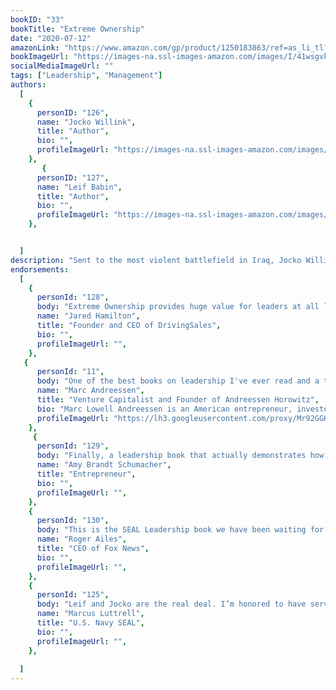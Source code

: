 ```yaml
---
bookID: "33"
bookTitle: "Extreme Ownership"
date: "2020-07-12"
amazonLink: "https://www.amazon.com/gp/product/1250183863/ref=as_li_tl?ie=UTF8&camp=1789&creative=9325&creativeASIN=1250183863&linkCode=as2&tag=btmysmarter-20&linkId=fe7ba2a0c26255230904c440602278e4"
bookImageUrl: "https://images-na.ssl-images-amazon.com/images/I/41wsgvkoW2L._SX331_BO1,204,203,200_.jpg"
socialMediaImageUrl: ""
tags: ["Leadership", "Management"]
authors:
  [
    {
      personID: "126",
      name: "Jocko Willink",
      title: "Author",
      bio: "",
      profileImageUrl: "https://images-na.ssl-images-amazon.com/images/I/71tGHzVEZYL._SY75_.jpg",
	},
	   {
      personID: "127",
      name: "Leif Babin",
      title: "Author",
      bio: "",
      profileImageUrl: "https://images-na.ssl-images-amazon.com/images/I/61A4x4th05L._SY75_.jpg",
	},


  ]
description: "Sent to the most violent battlefield in Iraq, Jocko Willink and Leif Babin’s SEAL task unit faced a seemingly impossible mission: help U.S. forces secure Ramadi, a city deemed “all but lost.” In gripping firsthand accounts of heroism, tragic loss, and hard-won victories in SEAL Team Three’s Task Unit Bruiser, they learned that leadership―at every level―is the most important factor in whether a team succeeds or fails.Willink and Babin returned home from deployment and instituted SEAL leadership training that helped forge the next generation of SEAL leaders. After departing the SEAL Teams, they launched Echelon Front, a company that teaches these same leadership principles to businesses and organizations. From promising startups to Fortune 500 companies, Babin and Willink have helped scores of clients across a broad range of industries build their own high-performance teams and dominate their battlefields."
endorsements:
  [
	{
      personId: "128",
      body: "Extreme Ownership provides huge value for leaders at all levels. An inspiring and page-turning read, the leadership lessons are easy to digest and implement. It provides a powerful SEAL framework for action to lead teams in high-stakes environments. This book made me a better leader and enabled my entire team step up our game!",
      name: "Jared Hamilton",
	  title: "Founder and CEO of DrivingSales",
	  bio: "",
      profileImageUrl: "",
	},
   {
      personId: "11",
      body: "One of the best books on leadership I've ever read and a tremendous war story book as well.",
      name: "Marc Andreessen",
	  title: "Venture Capitalist and Founder of Andreessen Horowitz",
	  bio: "Marc Lowell Andreessen is an American entrepreneur, investor, and software engineer. He is the co-author of Mosaic, the first widely used web browser; co-founder of Netscape; and co-founder and general partner of Silicon Valley venture capital firm Andreessen Horowitz.",
      profileImageUrl: "https://lh3.googleusercontent.com/proxy/Mr92GGKMSza1QI-zFd-a9rHbbQXMqDxk84fCVoioSdhkWYHHFHGW0oszz0DhOOA_2CPVa-dtaJP7CpAWNbjCwG4xOfk68lv8EA89Qq0wG4qlN9_D",
	},
	 {
      personId: "129",
      body: "Finally, a leadership book that actually demonstrates how to truly lead. Riveting, engaging, and free from the usual cliché platitudes, this book is strikingly impactful and will dramatically improve leaders of all types.",
      name: "Amy Brandt Schumacher",
	  title: "Entrepreneur",
	  bio: "",
      profileImageUrl: "",
	},
	{
      personId: "130",
      body: "This is the SEAL Leadership book we have been waiting for. Poignant, powerful, practical. A must read for every leader.",
      name: "Roger Ailes",
	  title: "CEO of Fox News",
	  bio: "",
      profileImageUrl: "",
	},
	{
      personId: "125",
      body: "Leif and Jocko are the real deal. I’m honored to have served with them. They led SEALs in the fight through the hell that was the Battle of Ramadi. This book shows how they did it.",
      name: "Marcus Luttrell",
	  title: "U.S. Navy SEAL",
	  bio: "",
      profileImageUrl: "",
	},
	
  ]
---
```

